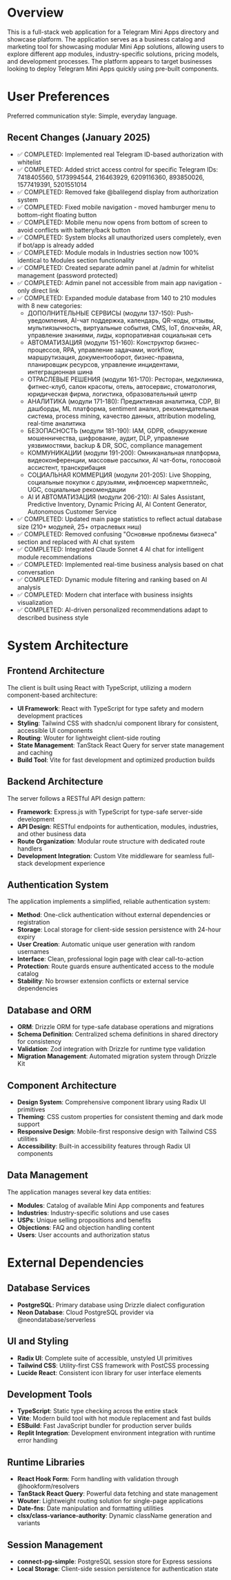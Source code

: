 # Overview

This is a full-stack web application for a Telegram Mini Apps directory and showcase platform. The application serves as a business catalog and marketing tool for showcasing modular Mini App solutions, allowing users to explore different app modules, industry-specific solutions, pricing models, and development processes. The platform appears to target businesses looking to deploy Telegram Mini Apps quickly using pre-built components.

# User Preferences

Preferred communication style: Simple, everyday language.

## Recent Changes (January 2025)
- ✅ COMPLETED: Implemented real Telegram ID-based authorization with whitelist
- ✅ COMPLETED: Added strict access control for specific Telegram IDs: 7418405560, 5173994544, 216463929, 6209116360, 893850026, 1577419391, 5201551014
- ✅ COMPLETED: Removed fake @balilegend display from authorization system
- ✅ COMPLETED: Fixed mobile navigation - moved hamburger menu to bottom-right floating button
- ✅ COMPLETED: Mobile menu now opens from bottom of screen to avoid conflicts with battery/back button
- ✅ COMPLETED: System blocks all unauthorized users completely, even if bot/app is already added
- ✅ COMPLETED: Module modals in Industries section now 100% identical to Modules section functionality
- ✅ COMPLETED: Created separate admin panel at /admin for whitelist management (password protected)
- ✅ COMPLETED: Admin panel not accessible from main app navigation - only direct link
- ✅ COMPLETED: Expanded module database from 140 to 210 modules with 8 new categories:
  - ДОПОЛНИТЕЛЬНЫЕ СЕРВИСЫ (модули 137-150): Push-уведомления, AI-чат поддержка, календарь, QR-коды, отзывы, мультиязычность, виртуальные события, CMS, IoT, блокчейн, AR, управление знаниями, лиды, корпоративная социальная сеть
  - АВТОМАТИЗАЦИЯ (модули 151-160): Конструктор бизнес-процессов, RPA, управление задачами, workflow, маршрутизация, документооборот, бизнес-правила, планировщик ресурсов, управление инцидентами, интеграционная шина
  - ОТРАСЛЕВЫЕ РЕШЕНИЯ (модули 161-170): Ресторан, медклиника, фитнес-клуб, салон красоты, отель, автосервис, стоматология, юридическая фирма, логистика, образовательный центр  
  - АНАЛИТИКА (модули 171-180): Предиктивная аналитика, CDP, BI дашборды, ML платформа, sentiment анализ, рекомендательная система, process mining, качество данных, attribution modeling, real-time аналитика
  - БЕЗОПАСНОСТЬ (модули 181-190): IAM, GDPR, обнаружение мошенничества, шифрование, аудит, DLP, управление уязвимостями, backup & DR, SOC, compliance management
  - КОММУНИКАЦИИ (модули 191-200): Омниканальная платформа, видеоконференции, массовые рассылки, AI чат-боты, голосовой ассистент, транскрибация
  - СОЦИАЛЬНАЯ КОММЕРЦИЯ (модули 201-205): Live Shopping, социальные покупки с друзьями, инфлюенсер маркетплейс, UGC, социальные рекомендации
  - AI И АВТОМАТИЗАЦИЯ (модули 206-210): AI Sales Assistant, Predictive Inventory, Dynamic Pricing AI, AI Content Generator, Autonomous Customer Service
- ✅ COMPLETED: Updated main page statistics to reflect actual database size (210+ модулей, 25+ отраслевых ниш)
- ✅ COMPLETED: Removed confusing "Основные проблемы бизнеса" section and replaced with AI chat system
- ✅ COMPLETED: Integrated Claude Sonnet 4 AI chat for intelligent module recommendations
- ✅ COMPLETED: Implemented real-time business analysis based on chat conversation
- ✅ COMPLETED: Dynamic module filtering and ranking based on AI analysis
- ✅ COMPLETED: Modern chat interface with business insights visualization
- ✅ COMPLETED: AI-driven personalized recommendations adapt to described business style

# System Architecture

## Frontend Architecture
The client is built using React with TypeScript, utilizing a modern component-based architecture:
- **UI Framework**: React with TypeScript for type safety and modern development practices
- **Styling**: Tailwind CSS with shadcn/ui component library for consistent, accessible UI components
- **Routing**: Wouter for lightweight client-side routing
- **State Management**: TanStack React Query for server state management and caching
- **Build Tool**: Vite for fast development and optimized production builds

## Backend Architecture
The server follows a RESTful API design pattern:
- **Framework**: Express.js with TypeScript for type-safe server-side development
- **API Design**: RESTful endpoints for authentication, modules, industries, and other business data
- **Route Organization**: Modular route structure with dedicated route handlers
- **Development Integration**: Custom Vite middleware for seamless full-stack development experience

## Authentication System
The application implements a simplified, reliable authentication system:
- **Method**: One-click authentication without external dependencies or registration
- **Storage**: Local storage for client-side session persistence with 24-hour expiry
- **User Creation**: Automatic unique user generation with random usernames  
- **Interface**: Clean, professional login page with clear call-to-action
- **Protection**: Route guards ensure authenticated access to the module catalog
- **Stability**: No browser extension conflicts or external service dependencies

## Database and ORM
- **ORM**: Drizzle ORM for type-safe database operations and migrations
- **Schema Definition**: Centralized schema definitions in shared directory for consistency
- **Validation**: Zod integration with Drizzle for runtime type validation
- **Migration Management**: Automated migration system through Drizzle Kit

## Component Architecture
- **Design System**: Comprehensive component library using Radix UI primitives
- **Theming**: CSS custom properties for consistent theming and dark mode support
- **Responsive Design**: Mobile-first responsive design with Tailwind CSS utilities
- **Accessibility**: Built-in accessibility features through Radix UI components

## Data Management
The application manages several key data entities:
- **Modules**: Catalog of available Mini App components and features
- **Industries**: Industry-specific solutions and use cases
- **USPs**: Unique selling propositions and benefits
- **Objections**: FAQ and objection handling content
- **Users**: User accounts and authorization status

# External Dependencies

## Database Services
- **PostgreSQL**: Primary database using Drizzle dialect configuration
- **Neon Database**: Cloud PostgreSQL provider via @neondatabase/serverless

## UI and Styling
- **Radix UI**: Complete suite of accessible, unstyled UI primitives
- **Tailwind CSS**: Utility-first CSS framework with PostCSS processing
- **Lucide React**: Consistent icon library for user interface elements

## Development Tools
- **TypeScript**: Static type checking across the entire stack
- **Vite**: Modern build tool with hot module replacement and fast builds
- **ESBuild**: Fast JavaScript bundler for production server builds
- **Replit Integration**: Development environment integration with runtime error handling

## Runtime Libraries
- **React Hook Form**: Form handling with validation through @hookform/resolvers
- **TanStack React Query**: Powerful data fetching and state management
- **Wouter**: Lightweight routing solution for single-page applications
- **Date-fns**: Date manipulation and formatting utilities
- **clsx/class-variance-authority**: Dynamic className generation and variants

## Session Management
- **connect-pg-simple**: PostgreSQL session store for Express sessions
- **Local Storage**: Client-side session persistence for authentication state